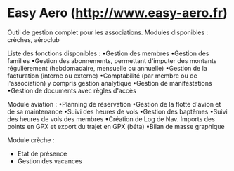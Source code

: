 # Easy Aero (http://www.easy-aero.fr)
Outil de gestion complet pour les associations.
Modules disponibles : crèches, aéroclub

Liste des fonctions disponibles : 
•Gestion des membres
•Gestion des familles
•Gestion des abonnements, permettant d'imputer des montants régulièrement (hebdomadaire, mensuelle ou annuelle)
•Gestion de la facturation (interne ou externe)
•Comptabilité (par membre ou de l'association) y compris gestion analytique
•Gestion de manifestations
•Gestion de documents avec règles d'accès

Module aviation : 
•Planning de réservation
•Gestion de la flotte d'avion et de sa maintenance
•Suivi des heures de vols
•Gestion des baptêmes
•Suivi des heures de vols des membres
•Création de Log de Nav. Imports des points en GPX et export du trajet en GPX (béta)
•Bilan de masse graphique

Module crèche :
- Etat de présence
- Gestion des vacances
